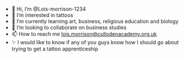 - 👋 Hi, I’m @Lois-morrison-1234
- 👀 I’m interested in tattoos 
- 🌱 I’m currently learning art, business, religious education and biology 
- 💞️ I’m looking to collaborate on business studies 
- 📫 How to reach me lois.morrison@cullodenacademy.org.uk 
- ✨ I would like to know if any of you guys know how I should go about trying to get a tattoo apprenticeship 

<!---
Lois-morrison-1234/Lois-morrison-1234 is a ✨ special ✨ repository because its `README.md` (this file) appears on your GitHub profile.
You can click the Preview link to take a look at your changes.
--->

